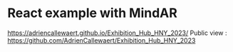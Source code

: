 # React example with MindAR 
https://adriencallewaert.github.io/Exhibition_Hub_HNY_2023/
Public view : https://github.com/AdrienCallewaert/Exhibition_Hub_HNY_2023